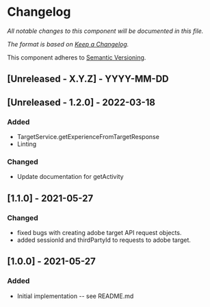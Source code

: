 # Changelog
_All notable changes to this component will be documented in this file._

_The format is based on [Keep a Changelog](https://keepachangelog.com/en/1.0.0/)._

This component adheres to [Semantic Versioning](https://semver.org/spec/v2.0.0.html).

## [Unreleased - X.Y.Z] - YYYY-MM-DD

## [Unreleased - 1.2.0] - 2022-03-18
### Added
- TargetService.getExperienceFromTargetResponse
- Linting

### Changed
- Update documentation for getActivity

## [1.1.0] - 2021-05-27
### Changed
- fixed bugs with creating adobe target API request objects.
- added sessionId and thirdPartyId to requests to adobe target.


## [1.0.0] - 2021-05-27
### Added
- Initial implementation -- see README.md